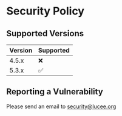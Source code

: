 # Security Policy

## Supported Versions

| Version | Supported          |
| ------- | ------------------ |
| 4.5.x   | :x:                |
| 5.3.x   | :white_check_mark: |

## Reporting a Vulnerability

Please send an email to security@lucee.org 
